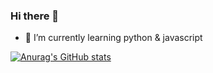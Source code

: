 ### Hi there 👋

- 🌱 I’m currently learning python & javascript

[![Anurag's GitHub stats](https://github-readme-stats.vercel.app/api?username=alex-marinov)](https://github.com/anuraghazra/github-readme-stats)


<!--
**alex-marinov/alex-marinov** is a ✨ _special_ ✨ repository because its `README.md` (this file) appears on your GitHub profile.

Here are some ideas to get you started:

- 🔭 I’m currently working on ...
- 🌱 I’m currently learning ...
- 👯 I’m looking to collaborate on ...
- 🤔 I’m looking for help with ...
- 💬 Ask me about ...
- 📫 How to reach me: ...
- 😄 Pronouns: ...
- ⚡ Fun fact: ...
-->
